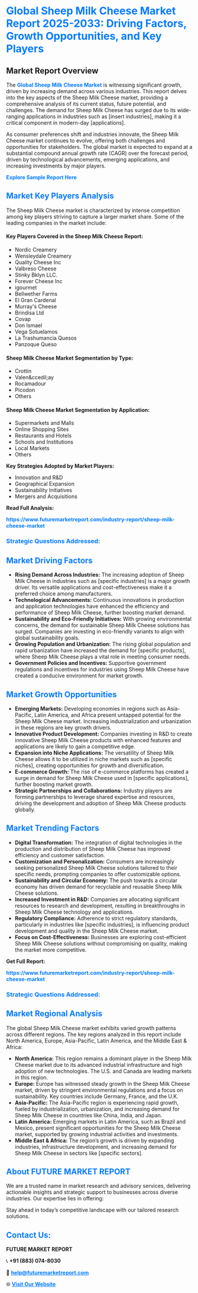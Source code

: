 <h1 style="color: #007BFF;">Global Sheep Milk Cheese Market Report 2025-2033: Driving Factors, Growth Opportunities, and Key Players</h1>

<section id="overview">
<h2>Market Report Overview</h2>
<p>The <a href="https://www.futuremarketreport.com/industry-report/sheep-milk-cheese-market" style="color: #007BFF; text-decoration: none;"><strong>Global Sheep Milk Cheese Market</strong></a> is witnessing significant growth, driven by increasing demand across various industries. This report delves into the key aspects of the Sheep Milk Cheese market, providing a comprehensive analysis of its current status, future potential, and challenges. The demand for Sheep Milk Cheese has surged due to its wide-ranging applications in industries such as [insert industries], making it a critical component in modern-day [applications].</p>
<p>As consumer preferences shift and industries innovate, the Sheep Milk Cheese market continues to evolve, offering both challenges and opportunities for stakeholders. The global market is expected to expand at a substantial compound annual growth rate (CAGR) over the forecast period, driven by technological advancements, emerging applications, and increasing investments by major players.</p>
</section>

<section id="overview">
<p><a href="https://www.futuremarketreport.com/request-sample/reportId=102477" style="color: #007BFF; text-decoration: none;"><strong>Explore Sample Report Here</strong></a></p>
</section>

<section id="key-players">
<h2 style="color: #007BFF;">Market Key Players Analysis</h2>
<p>The Sheep Milk Cheese market is characterized by intense competition among key players striving to capture a larger market share. Some of the leading companies in the market include:</p>
<h4>Key Players Covered in the Sheep Milk Cheese Report:</h4>
<ul><li>Nordic Creamery</li><li>Wensleydale Creamery</li><li>Quality Cheese Inc</li><li>Valbreso Cheese</li><li>Stinky Bklyn LLC.</li><li>Forever Cheese Inc</li><li>igourmet</li><li>Bellwether Farms</li><li>El Gran Cardenal</li><li>Murray&#039;s Cheese</li><li>Brindisa Ltd</li><li>Covap</li><li>Don Ismael</li><li>Vega Sotuelamos</li><li>La Trashumancia Quesos</li><li>Panzoque Queso</li></ul>
<h4>Sheep Milk Cheese Market Segmentation by Type:</h4>
<ul><li>Crottin</li><li>Valen&amp;ccedil;ay</li><li>Rocamadour</li><li>Picodon</li><li>Others</li></ul>

<h4>Sheep Milk Cheese Market Segmentation by Application:</h4>
<ul><li>Supermarkets and Malls</li><li>Online Shopping Sites</li><li>Restaurants and Hotels</li><li>Schools and Institutions</li><li>Local Markets</li><li>Others</li></ul>
<p><strong>Key Strategies Adopted by Market Players:</strong></p>
<ul>
<li>Innovation and R&D</li>
<li>Geographical Expansion</li>
<li>Sustainability Initiatives</li>
<li>Mergers and Acquisitions</li>
</ul>
</section>

<section>
<p><strong>Read Full Analysis: </strong></p><a href="https://www.futuremarketreport.com/industry-report/sheep-milk-cheese-market" style="color: #007BFF; text-decoration: none;"><strong>https://www.futuremarketreport.com/industry-report/sheep-milk-cheese-market</strong></a>
<h3 style="color: #007BFF;">Strategic Questions Addressed:</h3>
</section>

<section id="driving-factors">
<h2 style="color: #007BFF;">Market Driving Factors</h2>
<ul>
<li><strong>Rising Demand Across Industries:</strong> The increasing adoption of Sheep Milk Cheese in industries such as [specific industries] is a major growth driver. Its versatile applications and cost-effectiveness make it a preferred choice among manufacturers.</li>
<li><strong>Technological Advancements:</strong> Continuous innovations in production and application technologies have enhanced the efficiency and performance of Sheep Milk Cheese, further boosting market demand.</li>
<li><strong>Sustainability and Eco-Friendly Initiatives:</strong> With growing environmental concerns, the demand for sustainable Sheep Milk Cheese solutions has surged. Companies are investing in eco-friendly variants to align with global sustainability goals.</li>
<li><strong>Growing Population and Urbanization:</strong> The rising global population and rapid urbanization have increased the demand for [specific products], where Sheep Milk Cheese plays a vital role in meeting consumer needs.</li>
<li><strong>Government Policies and Incentives:</strong> Supportive government regulations and incentives for industries using Sheep Milk Cheese have created a conducive environment for market growth.</li>
</ul>
</section>

<section id="growth-opportunities">
<h2 style="color: #007BFF;">Market Growth Opportunities</h2>
<ul>
<li><strong>Emerging Markets:</strong> Developing economies in regions such as Asia-Pacific, Latin America, and Africa present untapped potential for the Sheep Milk Cheese market. Increasing industrialization and urbanization in these regions are key growth drivers.</li>
<li><strong>Innovative Product Development:</strong> Companies investing in R&D to create innovative Sheep Milk Cheese products with enhanced features and applications are likely to gain a competitive edge.</li>
<li><strong>Expansion into Niche Applications:</strong> The versatility of Sheep Milk Cheese allows it to be utilized in niche markets such as [specific niches], creating opportunities for growth and diversification.</li>
<li><strong>E-commerce Growth:</strong> The rise of e-commerce platforms has created a surge in demand for Sheep Milk Cheese used in [specific applications], further boosting market growth.</li>
<li><strong>Strategic Partnerships and Collaborations:</strong> Industry players are forming partnerships to leverage shared expertise and resources, driving the development and adoption of Sheep Milk Cheese products globally.</li>
</ul>
</section>

<section id="trending-factors">
<h2 style="color: #007BFF;">Market Trending Factors</h2>
<ul>
<li><strong>Digital Transformation:</strong> The integration of digital technologies in the production and distribution of Sheep Milk Cheese has improved efficiency and customer satisfaction.</li>
<li><strong>Customization and Personalization:</strong> Consumers are increasingly seeking personalized Sheep Milk Cheese solutions tailored to their specific needs, prompting companies to offer customizable options.</li>
<li><strong>Sustainability and Circular Economy:</strong> The push towards a circular economy has driven demand for recyclable and reusable Sheep Milk Cheese solutions.</li>
<li><strong>Increased Investment in R&D:</strong> Companies are allocating significant resources to research and development, resulting in breakthroughs in Sheep Milk Cheese technology and applications.</li>
<li><strong>Regulatory Compliance:</strong> Adherence to strict regulatory standards, particularly in industries like [specific industries], is influencing product development and quality in the Sheep Milk Cheese market.</li>
<li><strong>Focus on Cost-Effectiveness:</strong> Businesses are exploring cost-efficient Sheep Milk Cheese solutions without compromising on quality, making the market more competitive.</li>
</ul>
</section>

<section>
<p><strong>Get Full Report: </strong></p><a href="https://www.futuremarketreport.com/industry-report/sheep-milk-cheese-market" style="color: #007BFF; text-decoration: none;"><strong>https://www.futuremarketreport.com/industry-report/sheep-milk-cheese-market</strong></a>
<h3 style="color: #007BFF;">Strategic Questions Addressed:</h3>
</section>


<section id="regional-analysis">
<h2 style="color: #007BFF;">Market Regional Analysis</h2>
<p>The global Sheep Milk Cheese market exhibits varied growth patterns across different regions. The key regions analyzed in this report include North America, Europe, Asia-Pacific, Latin America, and the Middle East & Africa:</p>
<ul>
<li><strong>North America:</strong> This region remains a dominant player in the Sheep Milk Cheese market due to its advanced industrial infrastructure and high adoption of new technologies. The U.S. and Canada are leading markets in this region.</li>
<li><strong>Europe:</strong> Europe has witnessed steady growth in the Sheep Milk Cheese market, driven by stringent environmental regulations and a focus on sustainability. Key countries include Germany, France, and the U.K.</li>
<li><strong>Asia-Pacific:</strong> The Asia-Pacific region is experiencing rapid growth, fueled by industrialization, urbanization, and increasing demand for Sheep Milk Cheese in countries like China, India, and Japan.</li>
<li><strong>Latin America:</strong> Emerging markets in Latin America, such as Brazil and Mexico, present significant opportunities for the Sheep Milk Cheese market, supported by growing industrial activities and investments.</li>
<li><strong>Middle East & Africa:</strong> The region’s growth is driven by expanding industries, infrastructure development, and increasing demand for Sheep Milk Cheese in sectors like [specific sectors].</li>
</ul>
</section>

<footer>
<h2 style="color: #007BFF;">About FUTURE MARKET REPORT</h2>
<p>We are a trusted name in market research and advisory services, delivering actionable insights and strategic support to businesses across diverse industries. Our expertise lies in offering:</p>

<p>Stay ahead in today’s competitive landscape with our tailored research solutions.</p>

<h2 style="color: #007BFF;">Contact Us:</h2>
<p><strong>FUTURE MARKET REPORT</strong></p>
<p>📞 <strong>+91 (883) 074-8030</strong></p>
<p>📧 <strong><a href="mailto:help@futuremarketreport.com" style="color: #007BFF;">help@futuremarketreport.com</a></strong></p>
<p>🌐 <strong><a href="https://www.futuremarketreport.com/" style="color: #007BFF;">Visit Our Website</a></strong></p>
</footer>